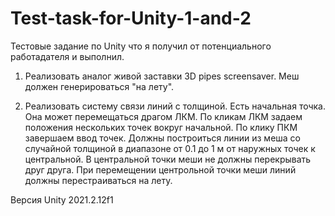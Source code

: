 # Test-task-for-Unity-1-and-2
Тестовые задание по Unity что я получил от потенциального работадателя и выполнил.

1. Реализовать аналог живой заставки 3D pipes screensaver. Меш должен генерироваться "на лету".

2. Реализовать систему связи линий с толщиной.
Есть начальная точка. Она может перемещаться драгом ЛКМ.
По кликам ЛКМ задаем положения нескольких точек вокруг начальной.
По клику ПКМ завершаем ввод точек.
Должны построиться линии из меша со случайной толщиной в диапазоне от 0.1 до 1 м от наружных
точек к центральной. В центральной точки меши не должны перекрывать друг друга.
При перемещении центрольной точки меши линий должны перестраиваться на лету.

Версия Unity 2021.2.12f1
